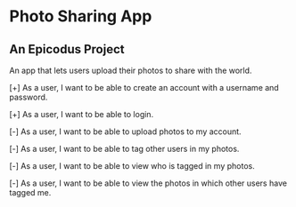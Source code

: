 Photo Sharing App
=================

An Epicodus Project
-------------------

An app that lets users upload their photos to share with the world.

[+] As a user, I want to be able to create an account with a username and password.

[+] As a user, I want to be able to login.

[-] As a user, I want to be able to upload photos to my account.

[-] As a user, I want to be able to tag other users in my photos.

[-] As a user, I want to be able to view who is tagged in my photos.

[-] As a user, I want to be able to view the photos in which other users have tagged me.
